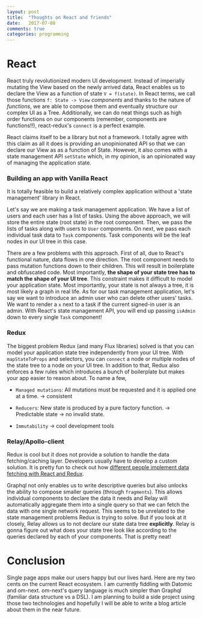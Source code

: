```yaml
---
layout: post
title:  "Thoughts on React and friends"
date:   2017-07-08
comments: true
categories: programming
---
```


# React

React truly revolutionized modern UI development. Instead of imperially mutating
the View based on the newly arrived data, React enables us to declare the View
as a function of state `V = f(state)`. In React terms, we call those functions
`f: State -> View` *components* and thanks to the nature of *functions*, we are
able to compose them and eventually structure our complex UI as a Tree.
Additionally, we can do neat things such as high order functions on our
components (remember, components are functions!!), react-redux's `connect` is a
perfect example.

React claims itself to be a library but not a framework. I totally agree with
this claim as all it does is providing an unopinionated API so that we can
declare our View as as a function of State. However, it also comes with a state
management API `setState` which, in my opinion, is an opinionated way of
managing the application state.

### Building an app with Vanilla React

It is totally feasible to build a relatively complex application without a
'state management' library in React.

Let's say we are making a task management application. We have a list of users
and each user has a list of tasks. Using the above approach, we will store the
entire state (root state) in the root component. Then, we pass the lists of
tasks along with users to `User` components. On next, we pass each individual task
data to `Task` components. Task components will be the leaf nodes in our UI tree
in this case.

There are a few problems with this approach. First of all, due to React's
functional nature, data flows in one direction. The root component needs to pass
mutation functions down to their children. This will result in boilerplate and
obfuscated code. Most importantly, **the shape of your state tree has to match
the shape of your UI tree**. This constraint makes it difficult to model your
application state. Most importantly, your state is not always a tree, it is most
likely a graph in real life. As for our task management application, let's say
we want to introduce an admin user who can delete other users' tasks. We want to
render a `x` next to a task if the current signed-in user is an admin. With
React's state management API, you will end up passing `isAdmin` down to every
single `Task` component!

### Redux

The biggest problem Redux (and many Flux libraries) solved is that you can model
your application state tree independently from your UI tree. With
`mapStateToProps` and selectors, you can `connect` a node or multiple nodes of
the state tree to a node on your UI tree. In addition to that, Redux also
enforces a few rules which introduces a bunch of boilerplate but makes your app
easier to reason about. To name a few,

* `Managed mutations`: All mutations must be requested and it is applied one
  at a time. -> consistent

* `Reducers`: New state is produced by a pure factory function. -> Predictable
  state -> no invalid state.

* `Immutability` -> cool development tools

### Relay/Apollo-client

Redux is cool but it does not provide a solution to handle the data
fetching/caching layer. Developers usually have to develop a custom solution. It
is pretty fun to check out how [different people implement data fetching with
React and Redux](https://github.com/jeromedalbert/real-world-react).

Graphql not only enables us to write descriptive queries but also unlocks the
ability to compose smaller queries (through `fragments`). This allows individual
components to declare the data it needs and Relay will automatically aggregate
them into a single query so that we can fetch the data with one single network
request. This seems to be unrelated to the state management problems Redux is
trying to solve. But if you look at it closely, Relay allows us to not declare
our state data tree **explicitly**. Relay is gonna figure out what does your
state tree look like according to the queries declared by each of your
components. That is pretty neat!


# Conclusion

Single page apps make our users happy but our lives hard. Here are my two cents
on the current React ecosystem. I am currently fiddling with Datomic and
om-next. om-next's query language is much simpler than Graphql (familiar data
structure vs a DSL). I am planning to build a side project using those two
technologies and hopefully I will be able to write a blog article about them in
the near future.
